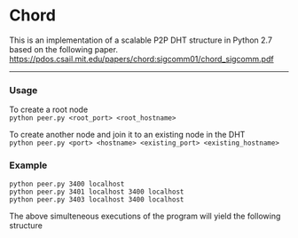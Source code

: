 # Chord
This is an implementation of a scalable P2P DHT structure in Python 2.7 based on the following paper.
https://pdos.csail.mit.edu/papers/chord:sigcomm01/chord_sigcomm.pdf
_________________

### Usage

To create a root node  
`python peer.py <root_port> <root_hostname>`

To create another node and join it to an existing node in the DHT  
`python peer.py <port> <hostname> <existing_port> <existing_hostname>`

### Example

`python peer.py 3400 localhost`  
`python peer.py 3401 localhost 3400 localhost`  
`python peer.py 3403 localhost 3400 localhost`  

The above simulteneous executions of the program will yield the following structure  
